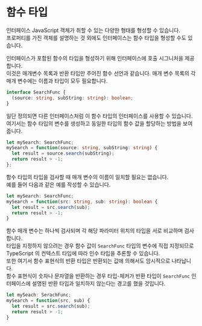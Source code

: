 # 함수 타입

인터페이스 JavaScript 객체가 취할 수 있는 다양한 형태를 형성할 수 있습니다.<br />
프로퍼티를 가진 객체를 설명하는 것 외에도 인터페이스는 함수 타입을 형성할 수도 있습니다.

인터페이스가 포함된 함수의 타입을 형성하기 위해 인터페이스에 호출 시그니처을 제공합니다.<br />
이것은 매개변수 목록과 반환 타입만 주어진 함수 선언과 같습니다. 매개 변수 목록의 각 매개 변수에는 이름과 타입이 모두 필요합니다.

```ts
interface SearchFunc {
  (source: string, subString: string): boolean;
}
```

일단 정의되면 다른 인터페이스처럼 이 함수 타입의 인터페이스를 사용할 수 있습니다.<br />
여기서는 함수 타입의 변수를 생성하고 동일한 타입의 함수 값을 할당하는 방법을 보여줍니다.

```ts
let mySearch: SearchFunc;
mySearch = function(source: string, subString: string) {
  let result = source.search(subString);
  return result > -1;
};
```

함수 타입의 타입을 검사할 때 매개 변수의 이름이 일치할 필요는 없습니다.<br />
예를 들어 다음과 같은 예를 작성할 수 있습니다.

```ts
let mySearch: SearchFunc;
mySearch = function(src: string, sub: string): boolean {
  let result = src.search(sub);
  return result > -1;
}
```

 함수 매개 변수는 하나씩 검사되며 각 해당 파라미터 위치의 타입을 서로 비교하며 검사합니다.<br />
 타입을 지정하지 않으려는 경우 함수 값이 `SearchFunc` 타입의 변수에 직접 지정되므로 TypeScript 의 컨텍스트 타입에 따라 인수 타입을 추론할 수 있습니다.<br />
 또한 여기서 함수 표현식의 반환 타입은 반환되는 값에 의해서도 암시적으로 나타납니다.<br />
 함수 표현식이 숫자나 문자열을 반환하는 경우 타입-체커가 반환 타입이 `SearchFunc` 인터페이스에 설명된 반환 타입과 일치하지 않는다는 경고를 했을 것입니다.

 ```ts
 let mySeach: SerachFunc;
 mySearch = function(src, sub) {
   let result = src.search(sub);
   return result > -1;
 }
 ```
 